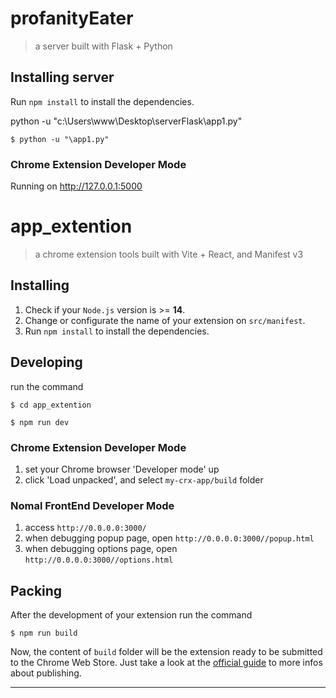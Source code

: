 # profanityEater

> a server built with Flask + Python

## Installing server

Run `npm install` to install the dependencies.

 python -u "c:\Users\www\Desktop\serverFlask\app1.py"


```shell
$ python -u "\app1.py"
```

### Chrome Extension Developer Mode

  Running on http://127.0.0.1:5000


# app_extention

> a chrome extension tools built with Vite + React, and Manifest v3

## Installing

1. Check if your `Node.js` version is >= **14**.
2. Change or configurate the name of your extension on `src/manifest`.
3. Run `npm install` to install the dependencies.

## Developing

run the command

```shell
$ cd app_extention

$ npm run dev
```

### Chrome Extension Developer Mode

1. set your Chrome browser 'Developer mode' up
2. click 'Load unpacked', and select `my-crx-app/build` folder

### Nomal FrontEnd Developer Mode

1. access `http://0.0.0.0:3000/`
2. when debugging popup page, open `http://0.0.0.0:3000//popup.html`
3. when debugging options page, open `http://0.0.0.0:3000//options.html`

## Packing

After the development of your extension run the command

```shell
$ npm run build
```

Now, the content of `build` folder will be the extension ready to be submitted to the Chrome Web Store. Just take a look at the [official guide](https://developer.chrome.com/webstore/publish) to more infos about publishing.

---


